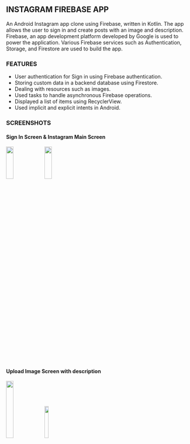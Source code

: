 ## INSTAGRAM FIREBASE APP

An Android Instagram app clone using Firebase, written in Kotlin. 
The app allows the user to sign in and create posts with an image and description. 
Firebase, an app development platform developed by Google is used to power the application. 
Various Firebase services such as Authentication, Storage, and Firestore are used to build the app.

### FEATURES

  *	User authentication for Sign in using Firebase authentication.
  *	Storing custom data in a backend database using Firestore.
  *	Dealing with resources such as images.
  *	Used tasks to handle asynchronous Firebase operations.
  * Displayed a list of items using RecyclerView.
  *	Used implicit and explicit intents in Android.
  
 ### SCREENSHOTS
  
 #### Sign In Screen & Instagram Main Screen 
 
<img src ="https://user-images.githubusercontent.com/55605130/134970890-0a35a4c3-cfe5-472d-86f2-5ba920d256b6.jpg" width=20% height= 15%>                     <img src ="https://user-images.githubusercontent.com/55605130/134971528-957941f0-c70a-4cb8-ab99-e0646d8d7bab.jpg" width=20% height= 15%>      


 #### Upload Image Screen with description
 
<img src ="https://user-images.githubusercontent.com/55605130/134971693-67b9bde4-88c2-45c8-81cc-d179472b48fc.jpg" width=20% height= 20%>                     <img src ="https://user-images.githubusercontent.com/55605130/134971846-5430e4de-9f75-492a-a722-42a56253ea1c.jpg" width=15% height= 15%> 
  
  
